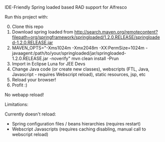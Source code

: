 IDE-Friendly Spring loaded  based RAD support for Alfresco

Run this project with:

0. Clone this repo
1. Download spring loaded from http://search.maven.org/remotecontent?filepath=org/springframework/springloaded/1.2.0.RELEASE/springloaded-1.2.0.RELEASE.jar
2. MAVEN_OPTS="-Xms1024m -Xmx2048m -XX:PermSize=1024m -javaagent:/path/to/your/springloaded/jar/springloaded-1.2.0.RELEASE.jar -noverify" mvn clean install -Prun
3. Import in Eclipse Luna for JEE Devs
4. Change Java code (or create new classes), webscripts (FTL, Java, Javascript - requires Webscript reload), static resources, jsp, etc
5. Reload your browser!
6. Profit :)

No webapp reload!

Limitations:

Currently doesn't reload:

- Spring configuration files / beans hierarchies (requires restart)
- Webscript Javascripts (requires caching disabling, manual call to webscript reload)


